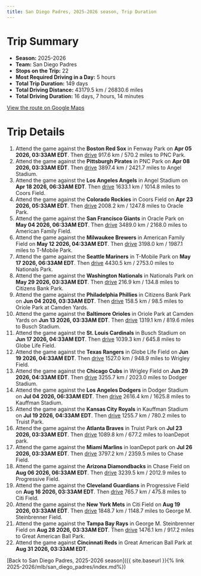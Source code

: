 ```yaml
---
title: San Diego Padres, 2025-2026 season, Trip Duration
---
```


# Trip Summary
- **Season:** 2025-2026
- **Team:** San Diego Padres
- **Stops on the Trip:** 22
- **Most Required Driving in a Day:** 5 hours
- **Total Trip Duration:** 149 days
- **Total Driving Distance:** 43179.5 km / 26830.6 miles
- **Total Driving Duration:** 16 days, 7 hours, 14 minutes

[View the route on Google Maps](https://www.google.com/maps/dir/Fenway+Park+Boston/PNC+Park+Pittsburgh/Angel+Stadium+Anaheim/Coors+Field+Denver/Oracle+Park+San+Francisco/American+Family+Field+Milwaukee/T-Mobile+Park+Seattle/Nationals+Park+Washington/Citizens+Bank+Park+Philadelphia/Oriole+Park+at+Camden+Yards+Baltimore/Busch+Stadium+St.+Louis/Globe+Life+Field+Arlington/Wrigley+Field+Chicago/Dodger+Stadium+Los+Angeles/Kauffman+Stadium+Kansas+City/Truist+Park+Atlanta/loanDepot+park+Miami/Chase+Field+Phoenix/Progressive+Field+Cleveland/Citi+Field+Flushing/George+M.+Steinbrenner+Field+Tampa/Great+American+Ball+Park+Cincinnati)

# Trip Details
1. Attend the game against the **Boston Red Sox** in Fenway Park on **Apr 05 2026, 03:33AM EDT**. Then [drive](https://www.google.com/maps/dir/Fenway+Park+Boston/PNC+Park+Pittsburgh) 917.6 km / 570.2 miles to PNC Park.
2. Attend the game against the **Pittsburgh Pirates** in PNC Park on **Apr 08 2026, 03:33AM EDT**. Then [drive](https://www.google.com/maps/dir/PNC+Park+Pittsburgh/Angel+Stadium+Anaheim) 3897.4 km / 2421.7 miles to Angel Stadium.
3. Attend the game against the **Los Angeles Angels** in Angel Stadium on **Apr 18 2026, 06:33AM EDT**. Then [drive](https://www.google.com/maps/dir/Angel+Stadium+Anaheim/Coors+Field+Denver) 1633.1 km / 1014.8 miles to Coors Field.
4. Attend the game against the **Colorado Rockies** in Coors Field on **Apr 23 2026, 05:33AM EDT**. Then [drive](https://www.google.com/maps/dir/Coors+Field+Denver/Oracle+Park+San+Francisco) 2008.2 km / 1247.8 miles to Oracle Park.
5. Attend the game against the **San Francisco Giants** in Oracle Park on **May 04 2026, 06:33AM EDT**. Then [drive](https://www.google.com/maps/dir/Oracle+Park+San+Francisco/American+Family+Field+Milwaukee) 3489.0 km / 2168.0 miles to American Family Field.
6. Attend the game against the **Milwaukee Brewers** in American Family Field on **May 12 2026, 04:33AM EDT**. Then [drive](https://www.google.com/maps/dir/American+Family+Field+Milwaukee/T-Mobile+Park+Seattle) 3198.0 km / 1987.1 miles to T-Mobile Park.
7. Attend the game against the **Seattle Mariners** in T-Mobile Park on **May 17 2026, 06:33AM EDT**. Then [drive](https://www.google.com/maps/dir/T-Mobile+Park+Seattle/Nationals+Park+Washington) 4430.5 km / 2753.0 miles to Nationals Park.
8. Attend the game against the **Washington Nationals** in Nationals Park on **May 29 2026, 03:33AM EDT**. Then [drive](https://www.google.com/maps/dir/Nationals+Park+Washington/Citizens+Bank+Park+Philadelphia) 216.9 km / 134.8 miles to Citizens Bank Park.
9. Attend the game against the **Philadelphia Phillies** in Citizens Bank Park on **Jun 04 2026, 03:33AM EDT**. Then [drive](https://www.google.com/maps/dir/Citizens+Bank+Park+Philadelphia/Oriole+Park+at+Camden+Yards+Baltimore) 158.5 km / 98.5 miles to Oriole Park at Camden Yards.
10. Attend the game against the **Baltimore Orioles** in Oriole Park at Camden Yards on **Jun 13 2026, 03:33AM EDT**. Then [drive](https://www.google.com/maps/dir/Oriole+Park+at+Camden+Yards+Baltimore/Busch+Stadium+St.+Louis) 1319.1 km / 819.6 miles to Busch Stadium.
11. Attend the game against the **St. Louis Cardinals** in Busch Stadium on **Jun 17 2026, 04:33AM EDT**. Then [drive](https://www.google.com/maps/dir/Busch+Stadium+St.+Louis/Globe+Life+Field+Arlington) 1039.3 km / 645.8 miles to Globe Life Field.
12. Attend the game against the **Texas Rangers** in Globe Life Field on **Jun 19 2026, 04:33AM EDT**. Then [drive](https://www.google.com/maps/dir/Globe+Life+Field+Arlington/Wrigley+Field+Chicago) 1527.0 km / 948.9 miles to Wrigley Field.
13. Attend the game against the **Chicago Cubs** in Wrigley Field on **Jun 29 2026, 04:33AM EDT**. Then [drive](https://www.google.com/maps/dir/Wrigley+Field+Chicago/Dodger+Stadium+Los+Angeles) 3255.7 km / 2023.0 miles to Dodger Stadium.
14. Attend the game against the **Los Angeles Dodgers** in Dodger Stadium on **Jul 04 2026, 06:33AM EDT**. Then [drive](https://www.google.com/maps/dir/Dodger+Stadium+Los+Angeles/Kauffman+Stadium+Kansas+City) 2616.4 km / 1625.8 miles to Kauffman Stadium.
15. Attend the game against the **Kansas City Royals** in Kauffman Stadium on **Jul 19 2026, 04:33AM EDT**. Then [drive](https://www.google.com/maps/dir/Kauffman+Stadium+Kansas+City/Truist+Park+Atlanta) 1255.7 km / 780.2 miles to Truist Park.
16. Attend the game against the **Atlanta Braves** in Truist Park on **Jul 23 2026, 03:33AM EDT**. Then [drive](https://www.google.com/maps/dir/Truist+Park+Atlanta/loanDepot+park+Miami) 1089.8 km / 677.2 miles to loanDepot park.
17. Attend the game against the **Miami Marlins** in loanDepot park on **Jul 26 2026, 03:33AM EDT**. Then [drive](https://www.google.com/maps/dir/loanDepot+park+Miami/Chase+Field+Phoenix) 3797.2 km / 2359.5 miles to Chase Field.
18. Attend the game against the **Arizona Diamondbacks** in Chase Field on **Aug 06 2026, 06:33AM EDT**. Then [drive](https://www.google.com/maps/dir/Chase+Field+Phoenix/Progressive+Field+Cleveland) 3239.5 km / 2012.9 miles to Progressive Field.
19. Attend the game against the **Cleveland Guardians** in Progressive Field on **Aug 16 2026, 03:33AM EDT**. Then [drive](https://www.google.com/maps/dir/Progressive+Field+Cleveland/Citi+Field+Flushing) 765.7 km / 475.8 miles to Citi Field.
20. Attend the game against the **New York Mets** in Citi Field on **Aug 19 2026, 03:33AM EDT**. Then [drive](https://www.google.com/maps/dir/Citi+Field+Flushing/George+M.+Steinbrenner+Field+Tampa) 1848.7 km / 1148.7 miles to George M. Steinbrenner Field.
21. Attend the game against the **Tampa Bay Rays** in George M. Steinbrenner Field on **Aug 28 2026, 03:33AM EDT**. Then [drive](https://www.google.com/maps/dir/George+M.+Steinbrenner+Field+Tampa/Great+American+Ball+Park+Cincinnati) 1476.1 km / 917.2 miles to Great American Ball Park.
22. Attend the game against **Cincinnati Reds** in Great American Ball Park at **Aug 31 2026, 03:33AM EDT**.

[Back to San Diego Padres, 2025-2026 season]({{ site.baseurl }}{% link 2025-2026/mlb/san_diego_padres/index.md%})
